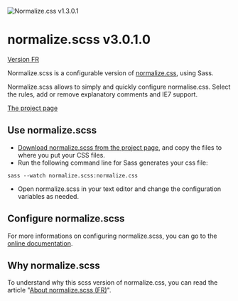 ![Normalize.css v1.3.0.1](http://blog.effeiloweb.fr/wp-content/uploads/2014/05/normalize-scss4.jpg)

# normalize.scss v3.0.1.0

[Version FR](https://github.com/Effeilo/normalize.scss/blob/master/README-FR.md)

Normalize.scss is a configurable version of [normalize.css](http://necolas.github.io/normalize.css/), using Sass. 

Normalize.scss allows to simply and quickly configure normalise.css. Select the rules, add or remove explanatory comments and IE7 support.

[The project page](http://effeilo.github.io/normalize.scss/)

## Use normalize.scss

* [Download normalize.scss from the project page](http://effeilo.github.io/normalize.scss/), and copy the files to where you put your CSS files.
* Run the following command line for Sass generates your css file:
```
sass --watch normalize.scss:normalize.css
```
* Open normalize.scss in your text editor and change the configuration variables as needed.

## Configure normalize.scss

For more informations on configuring normalize.scss, you can go to the [online documentation](http://effeilo.github.io/normalize.scss/doc.html).

## Why normalize.scss

To understand why this scss version of normalize.css, you can read the article "[About normalize.scss (FR)](http://blog.effeiloweb.fr/a-propos-de-normalize-scss/)".
